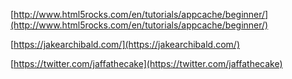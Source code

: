 [http://www.html5rocks.com/en/tutorials/appcache/beginner/](http://www.html5rocks.com/en/tutorials/appcache/beginner/)

[https://jakearchibald.com/](https://jakearchibald.com/)

[https://twitter.com/jaffathecake](https://twitter.com/jaffathecake)

